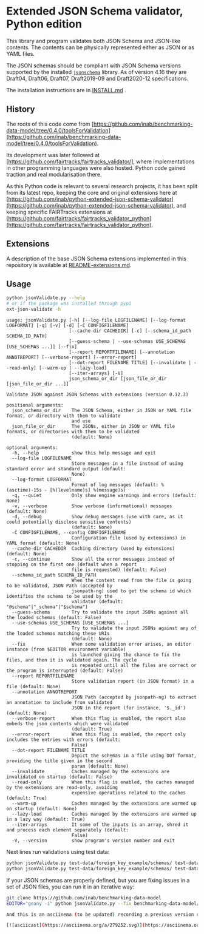 # Extended JSON Schema validator, Python edition

This library and program validates both JSON Schema and JSON-like contents.
The contents can be physically represented either as JSON or as YAML files.

The JSON schemas should be compliant with JSON Schema versions supported
by the installed [`jsonschema`](https://python-jsonschema.readthedocs.io/en/stable/) library.
As of version 4.16 they are Draft04, Draft06, Draft07, Draft2019-09 and Draft2020-12 specifications.

The installation instructions are in [INSTALL.md](INSTALL.md) .

## History

The roots of this code come from [https://github.com/inab/benchmarking-data-model/tree/0.4.0/toolsForValidation](https://github.com/inab/benchmarking-data-model/tree/0.4.0/toolsForValidation).

Its development was later followed at [https://github.com/fairtracks/fairtracks_validator/], where implementations in other programming languages were also hosted. Python code gained traction and real modularisation there.

As this Python code is relevant to several research projects, it has been split from its latest repo, keeping the core and original extensions here at [https://github.com/inab/python-extended-json-schema-validator](https://github.com/inab/python-extended-json-schema-validator), and keeping specific FAIRTracks extensions at [https://github.com/fairtracks/fairtracks_validator_python](https://github.com/fairtracks/fairtracks_validator_python).

## Extensions

A description of the base JSON Schema extensions implemented in this repository is available at [README-extensions.md](README-extensions.md).

## Usage

```bash
python jsonValidate.py --help
# or if the package was installed through pypi
ext-json-validate -h
```
```
usage: jsonValidate.py [-h] [--log-file LOGFILENAME] [--log-format LOGFORMAT] [-q] [-v] [-d] [-C CONFIGFILENAME]
                       [--cache-dir CACHEDIR] [-c] [--schema_id_path SCHEMA_ID_PATH]
                       [--guess-schema | --use-schemas USE_SCHEMAS [USE_SCHEMAS ...]] [--fix]
                       [--report REPORTFILENAME] [--annotation ANNOTREPORT] [--verbose-report] [--error-report]
                       [--dot-report FILENAME TITLE] [--invalidate | --read-only] [--warm-up | --lazy-load]
                       [--iter-arrays] [-V]
                       json_schema_or_dir [json_file_or_dir [json_file_or_dir ...]]

Validate JSON against JSON Schemas with extensions (version 0.12.3)

positional arguments:
  json_schema_or_dir    The JSON Schema, either in JSON or YAML file format, or directory with them to validate
                        and use
  json_file_or_dir      The JSONs, either in JSON or YAML file formats, or directories with them to be validated
                        (default: None)

optional arguments:
  -h, --help            show this help message and exit
  --log-file LOGFILENAME
                        Store messages in a file instead of using standard error and standard output (default:
                        None)
  --log-format LOGFORMAT
                        Format of log messages (default: %(asctime)-15s - [%(levelname)s] %(message)s)
  -q, --quiet           Only show engine warnings and errors (default: None)
  -v, --verbose         Show verbose (informational) messages (default: None)
  -d, --debug           Show debug messages (use with care, as it could potentially disclose sensitive contents)
                        (default: None)
  -C CONFIGFILENAME, --config CONFIGFILENAME
                        Configuration file (used by extensions) in YAML format (default: None)
  --cache-dir CACHEDIR  Caching directory (used by extensions) (default: None)
  -c, --continue        Show all the error messages instead of stopping on the first one (default when a report
                        file is requested) (default: False)
  --schema_id_path SCHEMA_ID_PATH
                        When the content read from the file is going to be validated, JSON Path (accepted by
                        jsonpath-ng) used to get the schema id which identifies the schema to be used by the
                        validator (default: "@schema"|"_schema"|"$schema")
  --guess-schema        Try to validate the input JSONs against all the loaded schemas (default: False)
  --use-schemas USE_SCHEMAS [USE_SCHEMAS ...]
                        Try to validate the input JSONs against any of the loaded schemas matching these URIs
                        (default: None)
  --fix                 When some validation error arises, an editor instance (from $EDITOR environment variable)
                        is launched giving the chance to fix the files, and then it is validated again. The cycle
                        is repeated until all the files are correct or the program is interrupted (default: False)
  --report REPORTFILENAME
                        Store validation report (in JSON format) in a file (default: None)
  --annotation ANNOTREPORT
                        JSON Path (accepted by jsonpath-ng) to extract an annotation to include from validated
                        JSON in the report (for instance, '$._id') (default: None)
  --verbose-report      When this flag is enabled, the report also embeds the json contents which were validated
                        (default: True)
  --error-report        When this flag is enabled, the report only includes the entries with errors (default:
                        False)
  --dot-report FILENAME TITLE
                        Depict the schemas in a file using DOT format, providing the title given in the second
                        param (default: None)
  --invalidate          Caches managed by the extensions are invalidated on startup (default: False)
  --read-only           When this flag is enabled, the caches managed by the extensions are read-only, avoiding
                        expensive operations related to the caches (default: True)
  --warm-up             Caches managed by the extensions are warmed up on startup (default: None)
  --lazy-load           Caches managed by the extensions are warmed up in a lazy way (default: True)
  --iter-arrays         It some of the inputs is an array, shred it and process each element separately (default:
                        False)
  -V, --version         show program's version number and exit
```

Next lines run validations using test data:

```bash
python jsonValidate.py test-data/foreign_key_example/schemas/ test-data/foreign_key_example/good_validation/
python jsonValidate.py test-data/foreign_key_example/schemas/ test-data/foreign_key_example/bad_validation/
```

If your JSON schemas are properly defined, but you are fixing issues in a set of JSON files, you can run it in an iterative way:

```bash
git clone https://github.com/inab/benchmarking-data-model
EDITOR="geany -i" python jsonValidate.py --fix benchmarking-data-model/json-schemas/1.0.x benchmarking-data-model/prototype-data/1.0.x/QfO-fail

And this is an asciinema (to be updated) recording a previous version of FAIRTracks Validator:

[![asciicast](https://asciinema.org/a/279252.svg)](https://asciinema.org/a/279252)


